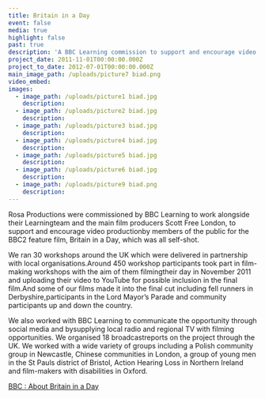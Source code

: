 ```yaml
---
title: Britain in a Day
event: false
media: true
highlight: false
past: true
description: 'A BBC Learning commission to support and encourage video production by members of the public for the BBC2 feature film, Britain in a Day.'
project_date: 2011-11-01T00:00:00.000Z
project_to_date: 2012-07-01T00:00:00.000Z
main_image_path: /uploads/picture7 biad.png
video_embed:
images:
  - image_path: /uploads/picture1 biad.jpg
    description:
  - image_path: /uploads/picture2 biad.jpg
    description:
  - image_path: /uploads/picture3 biad.jpg
    description:
  - image_path: /uploads/picture4 biad.jpg
    description:
  - image_path: /uploads/picture5 biad.jpg
    description:
  - image_path: /uploads/picture6 biad.jpg
    description:
  - image_path: /uploads/picture9 biad.png
    description:
---
```



Rosa Productions were commissioned by BBC Learning to work alongside their Learningteam and the main film producers Scott Free London, to support and encourage video productionby members of the public for the BBC2 feature film, Britain in a Day, which was all self-shot.

We ran 30 workshops around the UK which were delivered in partnership with local organisations.Around 450 workshop participants took part in film-making workshops with the aim of them filmingtheir day in November 2011 and uploading their video to YouTube for possible inclusion in the final film.And some of our films made it into the final cut including fell runners in Derbyshire,participants in the Lord Mayor’s Parade and community participants up and down the country.

We also worked with BBC Learning to communicate the opportunity through social media and bysupplying local radio and regional TV with filming opportunities.  We organised 18 broadcastreports on the project through the UK. We worked with a wide variety of groups including a Polish community group in Newcastle, Chinese communities in London, a group of young men in the St Pauls district of Bristol, Action Hearing Loss in Northern Ireland and film-makers with disabilities in Oxford.

[BBC : About Britain in a Day](http://www.bbc.co.uk/programmes/articles/wdmRbs8gkPM8xCjnlPq866/about-britain-in-a-day)